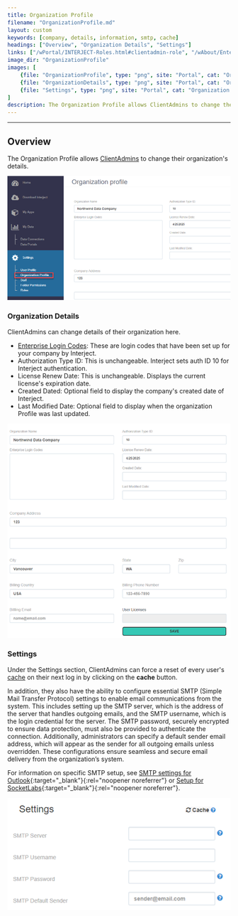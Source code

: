 ```yaml
---
title: Organization Profile
filename: "OrganizationProfile.md"
layout: custom
keywords: [company, details, information, smtp, cache]
headings: ["Overview", "Organization Details", "Settings"]
links: ["/wPortal/INTERJECT-Roles.html#clientadmin-role", "/wAbout/Enterprise-Login-Setup.html#enterprise-login-code", "/wIndex/SettingsCache.html", "https://support.microsoft.com/en-us/office/pop-imap-and-smtp-settings-for-outlook-com-d088b986-291d-42b8-9564-9c414e2aa040", "https://help.socketlabs.com/docs/getting-started-with-smtp"]
image_dir: "OrganizationProfile"
images: [
	{file: "OrganizationProfile", type: "png", site: "Portal", cat: "Organization Profile", sub: "", report: "", ribbon: "", config: ""},
	{file: "OrganizationDetails", type: "png", site: "Portal", cat: "Organization Profile", sub: "", report: "", ribbon: "", config: ""},
	{file: "Settings", type: "png", site: "Portal", cat: "Organization Profile", sub: "", report: "", ribbon: "", config: ""}
]
description: The Organization Profile allows ClientAdmins to change their organization's details.
---
```

* * *

## Overview

The Organization Profile allows [ClientAdmins](/wPortal/INTERJECT-Roles.html#clientadmin-role) to change their organization's details.

![](/images/OrganizationProfile/OrganizationProfile.png)
<br>

### Organization Details

ClientAdmins can change details of their organization here.

- [Enterprise Login Codes](/wAbout/Enterprise-Login-Setup.html#enterprise-login-code): These are login codes that have been set up for your company by Interject.
- Authorization Type ID: This is unchangeable. Interject sets auth ID 10 for Interject authentication.
- License Renew Date: This is unchangeable. Displays the current license's expiration date.
- Created Dated: Optional field to display the company's created date of Interject.
- Last Modified Date: Optional field to display when the organization Profile was last updated.

![](/images/OrganizationProfile/OrganizationDetails.png)
<br>

### Settings

Under the Settings section, ClientAdmins can force a reset of every user's [cache](/wIndex/SettingsCache.html) on their next log in by clicking on the **cache** button.

In addition, they also have the ability to configure essential SMTP (Simple Mail Transfer Protocol) settings to enable email communications from the system. This includes setting up the SMTP server, which is the address of the server that handles outgoing emails, and the SMTP username, which is the login credential for the server. The SMTP password, securely encrypted to ensure data protection, must also be provided to authenticate the connection. Additionally, administrators can specify a default sender email address, which will appear as the sender for all outgoing emails unless overridden. These configurations ensure seamless and secure email delivery from the organization’s system.

For information on specific SMTP setup, see [SMTP settings for Outlook](https://support.microsoft.com/en-us/office/pop-imap-and-smtp-settings-for-outlook-com-d088b986-291d-42b8-9564-9c414e2aa040){:target="_blank"}{:rel="noopener noreferrer"} or [Setup for SocketLabs](https://help.socketlabs.com/docs/getting-started-with-smtp){:target="_blank"}{:rel="noopener noreferrer"}.

![](/images/OrganizationProfile/Settings.png)
<br>
